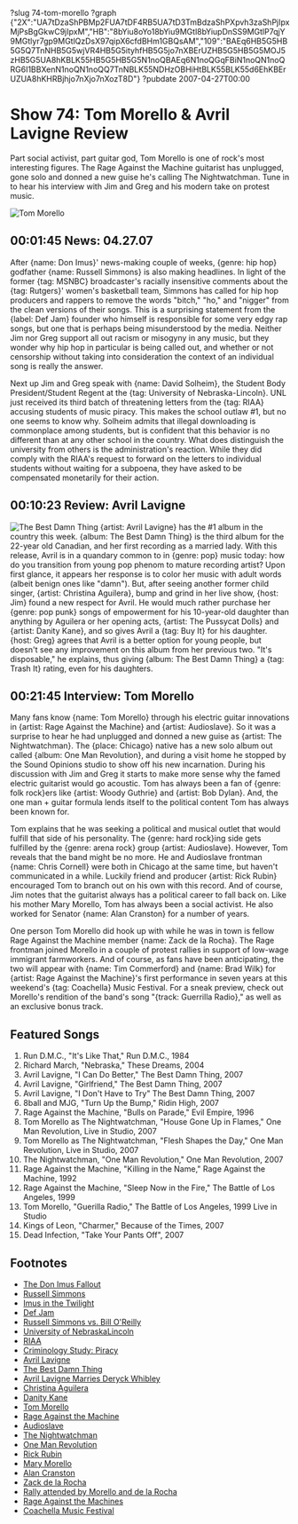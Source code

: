 ?slug 74-tom-morello
?graph {"2X":"UA7tDzaShPBMp2FUA7tDF4RB5UA7tD3TmBdzaShPXpvh3zaShPjIpxMjPsBgGkwC9jIpxM","HB":"8bYiu8oYo18bYiu9MGtl8bYiupDnSS9MGtlP7qjY9MGtlyr7gp9MGtlQzDsX97qipX6cfdBHm1GBQsAM","109":"BAEq6HB5G5HB5G5Q7TnNHB5G5wjVR4HB5G5ityhfHB5G5jo7nXBErUZHB5G5HB5G5MOJ5zHB5G5UA8hKBLK55HB5G5HB5G5N1noQBAEq6N1noQGqFBiN1noQN1noQRG6I1BBXenN1noQN1noQQ7TnNBLK55NDHzOBHiHtBLK55BLK55d6EhKBErUZUA8hKHRBjhjo7nXjo7nXozT8D"}
?pubdate 2007-04-27T00:00

# Show 74: Tom Morello & Avril Lavigne Review
Part social activist, part guitar god, Tom Morello is one of rock's most interesting figures. The Rage Against the Machine guitarist has unplugged, gone solo and donned a new guise he's calling The Nightwatchman. Tune in to hear his interview with Jim and Greg and his modern take on protest music.

![Tom Morello](https://static.soundopinions.org/images/2007/morello.png)

## 00:01:45 News: 04.27.07
After {name: Don Imus}' news-making couple of weeks, {genre: hip hop} godfather {name: Russell Simmons} is also making headlines. In light of the former {tag: MSNBC} broadcaster's racially insensitive comments about the {tag: Rutgers}' women's basketball team, Simmons has called for hip hop producers and rappers to remove the words "bitch," "ho," and "nigger" from the clean versions of their songs. This is a surprising statement from the {label: Def Jam} founder who himself is responsible for some very edgy rap songs, but one that is perhaps being misunderstood by the media. Neither Jim nor Greg support all out racism or misogyny in any music, but they wonder why hip hop in particular is being called out, and whether or not censorship without taking into consideration the context of an individual song is really the answer.

Next up Jim and Greg speak with {name: David Solheim}, the Student Body President/Student Regent at the {tag: University of Nebraska-Lincoln}. UNL just received its third batch of threatening letters from the {tag: RIAA} accusing students of music piracy. This makes the school outlaw #1, but no one seems to know why. Solheim admits that illegal downloading is commonplace among students, but is confident that this behavior is no different than at any other school in the country. What does distinguish the university from others is the administration's reaction. While they did comply with the RIAA's request to forward on the letters to individual students without waiting for a subpoena, they have asked to be compensated monetarily for their action.

## 00:10:23 Review: Avril Lavigne
![The Best Damn Thing](https://static.soundopinions.org/assets/74/HB0.jpg)
{artist: Avril Lavigne} has the #1 album in the country this week. {album: The Best Damn Thing} is the third album for the 22-year old Canadian, and her first recording as a married lady. With this release, Avril is in a quandary common to in {genre: pop} music today: how do you transition from young pop phenom to mature recording artist? Upon first glance, it appears her response is to color her music with adult words (albeit benign ones like "damn"). But, after seeing another former child singer, {artist: Christina Aguilera}, bump and grind in her live show, {host: Jim} found a new respect for Avril. He would much rather purchase her {genre: pop punk} songs of empowerment for his 10-year-old daughter than anything by Aguilera or her opening acts, {artist: The Pussycat Dolls} and {artist: Danity Kane}, and so gives Avril a {tag: Buy It} for his daughter. {host: Greg} agrees that Avril is a better option for young people, but doesn't see any improvement on this album from her previous two. "It's disposable," he explains, thus giving {album: The Best Damn Thing} a {tag: Trash It} rating, even for his daughters.

## 00:21:45 Interview: Tom Morello
Many fans know {name: Tom Morello} through his electric guitar innovations in {artist: Rage Against the Machine} and {artist: Audioslave}. So it was a surprise to hear he had unplugged and donned a new guise as {artist: The Nightwatchman}. The {place: Chicago} native has a new solo album out called {album: One Man Revolution}, and during a visit home he stopped by the Sound Opinions studio to show off his new incarnation. During his discussion with Jim and Greg it starts to make more sense why the famed electric guitarist would go acoustic. Tom has always been a fan of {genre: folk rock}ers like {artist: Woody Guthrie} and {artist: Bob Dylan}. And, the one man + guitar formula lends itself to the political content Tom has always been known for.

Tom explains that he was seeking a political and musical outlet that would fulfill that side of his personality. The {genre: hard rock}ing side gets fulfilled by the {genre: arena rock} group {artist: Audioslave}. However, Tom reveals that the band might be no more. He and Audioslave frontman {name: Chris Cornell} were both in Chicago at the same time, but haven't communicated in a while. Luckily friend and producer {artist: Rick Rubin} encouraged Tom to branch out on his own with this record. And of course, Jim notes that the guitarist always has a political career to fall back on. Like his mother Mary Morello, Tom has always been a social activist. He also worked for Senator {name: Alan Cranston} for a number of years.

One person Tom Morello did hook up with while he was in town is fellow Rage Against the Machine member {name: Zack de la Rocha}. The Rage frontman joined Morello in a couple of protest rallies in support of low-wage immigrant farmworkers. And of course, as fans have been anticipating, the two will appear with {name: Tim Commerford} and {name: Brad Wilk} for {artist: Rage Against the Machine}'s first performance in seven years at this weekend's {tag: Coachella} Music Festival. For a sneak preview, check out Morello's rendition of the band's song "{track: Guerrilla Radio}," as well as an exclusive bonus track.

## Featured Songs
1. Run D.M.C., "It's Like That," Run D.M.C., 1984
2. Richard March, "Nebraska," These Dreams, 2004
3. Avril Lavigne, "I Can Do Better," The Best Damn Thing, 2007
4. Avril Lavigne, "Girlfriend," The Best Damn Thing, 2007
5. Avril Lavigne, "I Don't Have to Try" The Best Damn Thing, 2007
6. 8ball and MJG, "Turn Up the Bump," Ridin High, 2007
7. Rage Against the Machine, "Bulls on Parade," Evil Empire, 1996
8. Tom Morello as The Nightwatchman, "House Gone Up in Flames," One Man Revolution, Live in Studio, 2007
9. Tom Morello as The Nightwatchman, "Flesh Shapes the Day," One Man Revolution, Live in Studio, 2007
11. The Nightwatchman, "One Man Revolution," One Man Revolution, 2007
12. Rage Against the Machine, "Killing in the Name," Rage Against the Machine, 1992
13. Rage Against the Machine, "Sleep Now in the Fire," The Battle of Los Angeles, 1999
14. Tom Morello, "Guerilla Radio," The Battle of Los Angeles, 1999 Live in Studio
15. Kings of Leon, "Charmer," Because of the Times, 2007
16. Dead Infection, "Take Your Pants Off", 2007

## Footnotes
- [The Don Imus Fallout](http://www.time.com/time/nation/article/0,8599,1609490,00.html)
- [Russell Simmons](http://www.pbs.org/wgbh/theymadeamerica/whomade/simmons_hi.html)
- [Imus in the Twilight](http://www.slate.com/id/2164055/)
- [Def Jam](http://www.defjam.com/site/home.php)
- [Russell Simmons vs. Bill O'Reilly](http://nahright.com/news/2007/04/26/video-russell-vs-bill-oreilly/)
- [University of NebraskaLincoln](http://www.unl.edu/)
- [RIAA](http://www.riaa.com/)
- [Criminology Study: Piracy](http://www.criminology.com/resources/criminology-study-piracy/)
- [Avril Lavigne](http://www.avrillavigne.com/)
- [The Best Damn Thing](http://www.metacritic.com/music/artists/lavigneavril/bestdamnthing?q=best%20damn%20thing)
- [Avril Lavigne Marries Deryck Whibley](http://www.people.com/people/article/0,26334,1214386,00.html)
- [Christina Aguilera](http://www.christinaaguilera.com/)
- [Danity Kane](http://www.danitykane.com/)
- [Tom Morello](http://en.wikipedia.org/wiki/Tom_Morello)
- [Rage Against the Machine](http://www.ratm.com/)
- [Audioslave](http://www.audioslave.com/)
- [The Nightwatchman](http://www.nightwatchmanmusic.com/)
- [One Man Revolution](http://www.metacritic.com/music/artists/nightwatchman/onemanrevolution?q=one%20man%20revolution)
- [Rick Rubin](http://www.allmusic.com/cg/amg.dll?p=amg&sql=11:fpfexq9gldfe)
- [Mary Morello](http://en.wikipedia.org/wiki/Mary_Morello)
- [Alan Cranston](http://bioguide.congress.gov/scripts/biodisplay.pl?index=C000877)
- [Zack de la Rocha](http://www.zdlr.net/)
- [Rally attended by Morello and de la Rocha](http://www.ciw-online.org/2007truthtour/index.html)
- [Rage Against the Machines](http://www.allmusic.com/cg/amg.dll?P=amg&sql=rage+against+the+machine&x=0&y=0&opt1=1&sourceid=mozilla-search)
- [Coachella Music Festival](http://www.coachella.com/)
